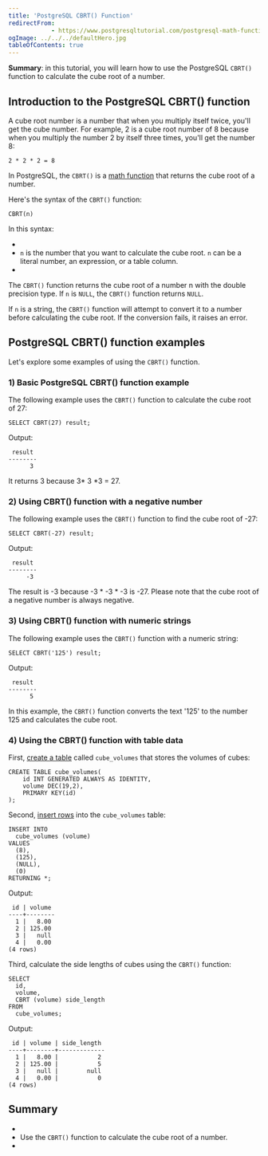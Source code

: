 ```yaml
---
title: 'PostgreSQL CBRT() Function'
redirectFrom: 
            - https://www.postgresqltutorial.com/postgresql-math-functions/postgresql-cbrt/
ogImage: ../../../defaultHero.jpg
tableOfContents: true
---
```



**Summary**: in this tutorial, you will learn how to use the PostgreSQL `CBRT()` function to calculate the cube root of a number.





## Introduction to the PostgreSQL CBRT() function





A cube root number is a number that when you multiply itself twice, you'll get the cube number. For example, 2 is a cube root number of 8 because when you multiply the number 2 by itself three times, you'll get the number 8:





```
2 * 2 * 2 = 8
```





In PostgreSQL, the `CBRT()` is a [math function](https://www.postgresqltutorial.com/postgresql-math-functions/) that returns the cube root of a number.





Here's the syntax of the `CBRT()` function:





```
CBRT(n)
```





In this syntax:





- 
- `n` is the number that you want to calculate the cube root. `n` can be a literal number, an expression, or a table column.
- 





The `CBRT()` function returns the cube root of a number n with the double precision type. If `n` is `NULL`, the `CBRT()` function returns `NULL`.





If `n` is a string, the `CBRT()` function will attempt to convert it to a number before calculating the cube root. If the conversion fails, it raises an error.





## PostgreSQL CBRT() function examples





Let's explore some examples of using the `CBRT()` function.





### 1) Basic PostgreSQL CBRT() function example





The following example uses the `CBRT()` function to calculate the cube root of 27:





```
SELECT CBRT(27) result;
```





Output:





```
 result
--------
      3
```





It returns 3 because 3\* 3 \*3 = 27.





### 2) Using CBRT() function with a negative number





The following example uses the `CBRT()` function to find the cube root of -27:





```
SELECT CBRT(-27) result;
```





Output:





```
 result
--------
     -3
```





The result is -3 because -3 \* -3 \* -3 is -27. Please note that the cube root of a negative number is always negative.





### 3) Using CBRT() function with numeric strings





The following example uses the `CBRT()` function with a numeric string:





```
SELECT CBRT('125') result;
```





Output:





```
 result
--------
      5
```





In this example, the `CBRT()` function converts the text '125' to the number 125 and calculates the cube root.





### 4) Using the CBRT() function with table data





First, [create a table](/docs/postgresql/postgresql-create-table) called `cube_volumes` that stores the volumes of cubes:





```
CREATE TABLE cube_volumes(
    id INT GENERATED ALWAYS AS IDENTITY,
    volume DEC(19,2),
    PRIMARY KEY(id)
);
```





Second, [insert rows](/docs/postgresql/postgresql-insert-multiple-rows) into the `cube_volumes` table:





```
INSERT INTO
  cube_volumes (volume)
VALUES
  (8),
  (125),
  (NULL),
  (0)
RETURNING *;
```





Output:





```
 id | volume
----+--------
  1 |   8.00
  2 | 125.00
  3 |   null
  4 |   0.00
(4 rows)
```





Third, calculate the side lengths of cubes using the `CBRT()` function:





```
SELECT
  id,
  volume,
  CBRT (volume) side_length
FROM
  cube_volumes;
```





Output:





```
 id | volume | side_length
----+--------+-------------
  1 |   8.00 |           2
  2 | 125.00 |           5
  3 |   null |        null
  4 |   0.00 |           0
(4 rows)
```





## Summary





- 
- Use the `CBRT()` function to calculate the cube root of a number.
- 


